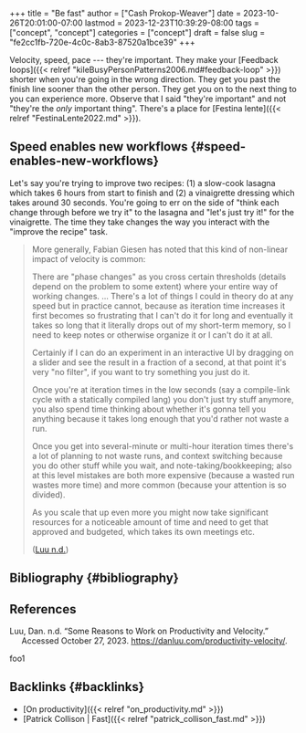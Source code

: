 +++
title = "Be fast"
author = ["Cash Prokop-Weaver"]
date = 2023-10-26T20:01:00-07:00
lastmod = 2023-12-23T10:39:29-08:00
tags = ["concept", "concept"]
categories = ["concept"]
draft = false
slug = "fe2cc1fb-720e-4c0c-8ab3-87520a1bce39"
+++

Velocity, speed, pace --- they're important. They make your [Feedback loops]({{< relref "kileBusyPersonPatterns2006.md#feedback-loop" >}}) shorter when you're going in the wrong direction. They get you past the finish line sooner than the other person. They get you on to the next thing to you can experience more. Observe that I said "they're important" and not "they're the _only_ important thing". There's a place for [Festina lente]({{< relref "FestinaLente2022.md" >}}).


## Speed enables new workflows {#speed-enables-new-workflows}

Let's say you're trying to improve two recipes: (1) a slow-cook lasagna which takes 6 hours from start to finish and (2) a vinaigrette dressing which takes around 30 seconds. You're going to err on the side of "think each change through before we try it" to the lasagna and "let's just try it!" for the vinaigrette. The time they take changes the way you interact with the "improve the recipe" task.

> More generally, Fabian Giesen has noted that this kind of non-linear impact of velocity is common:
>
> <div class="quote2">
>
> There are "phase changes" as you cross certain thresholds (details depend on the problem to some extent) where your entire way of working changes. ... ​​There's a lot of things I could in theory do at any speed but in practice cannot, because as iteration time increases it first becomes so frustrating that I can't do it for long and eventually it takes so long that it literally drops out of my short-term memory, so I need to keep notes or otherwise organize it or I can't do it at all.
>
> Certainly if I can do an experiment in an interactive UI by dragging on a slider and see the result in a fraction of a second, at that point it's very "no filter", if you want to try something you just do it.
>
> Once you're at iteration times in the low seconds (say a compile-link cycle with a statically compiled lang) you don't just try stuff anymore, you also spend time thinking about whether it's gonna tell you anything because it takes long enough that you'd rather not waste a run.
>
> Once you get into several-minute or multi-hour iteration times there's a lot of planning to not waste runs, and context switching because you do other stuff while you wait, and note-taking/bookkeeping; also at this level mistakes are both more expensive (because a wasted run wastes more time) and more common (because your attention is so divided).
>
> As you scale that up even more you might now take significant resources for a noticeable amount of time and need to get that approved and budgeted, which takes its own meetings etc.
>
> </div>
>
> (<a href="#citeproc_bib_item_1">Luu n.d.</a>)


## Bibliography {#bibliography}

## References

<style>.csl-entry{text-indent: -1.5em; margin-left: 1.5em;}</style><div class="csl-bib-body">
  <div class="csl-entry"><a id="citeproc_bib_item_1"></a>Luu, Dan. n.d. “Some Reasons to Work on Productivity and Velocity.” Accessed October 27, 2023. <a href="https://danluu.com/productivity-velocity/">https://danluu.com/productivity-velocity/</a>.</div>
</div>

foo1


## Backlinks {#backlinks}

-   [On productivity]({{< relref "on_productivity.md" >}})
-   [Patrick Collison | Fast]({{< relref "patrick_collison_fast.md" >}})
